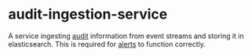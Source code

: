 # audit-ingestion-service

A service ingesting [audit](../service-common/wiki/auditing.md) information from
event streams and storing it in elasticsearch. This is required for
[alerts](../alerting-service/README.md) to function correctly.